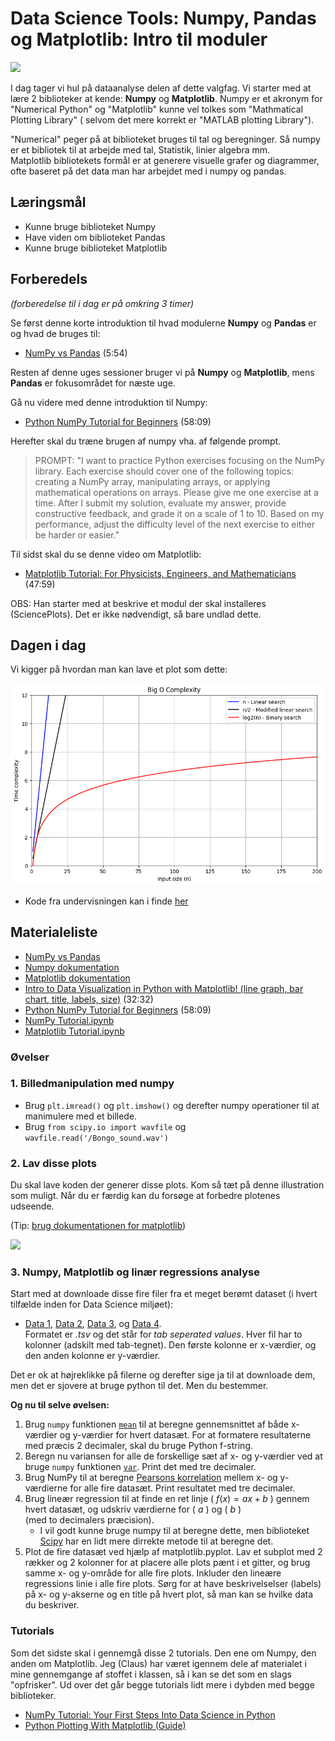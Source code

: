 # Data Science Tools: Numpy, Pandas og Matplotlib: Intro til moduler
![](../assests/vector_matrix_tensor.png)

I dag tager vi hul på dataanalyse delen af dette valgfag. Vi starter med at lære 2 biblioteker at kende: **Numpy** og **Matplotlib**. Numpy er et akronym for "Numerical Python" og "Matplotlib" kunne vel tolkes som "Mathmatical Plotting Library" ( selvom det mere korrekt er "MATLAB plotting Library").

"Numerical" peger på at biblioteket bruges til tal og beregninger. Så numpy er et bibliotek til at arbejde med tal, Statistik, linier algebra mm.    
Matplotlib bibliotekets formål er at generere visuelle grafer og diagrammer, ofte baseret på det data man har arbejdet med i numpy og pandas.

## Læringsmål
* Kunne bruge biblioteket Numpy
* Have viden om biblioteket Pandas
* Kunne bruge biblioteket Matplotlib

## Forberedels
_(forberedelse til i dag er på omkring 3 timer)_    

Se først denne korte introduktion til hvad modulerne **Numpy** og **Pandas** er og hvad de bruges til:

* [NumPy vs Pandas](https://www.youtube.com/watch?v=KHoEbRH46Zk) (5:54)

Resten af denne uges sessioner bruger vi på **Numpy** og **Matplotlib**, mens **Pandas** er fokusområdet for næste uge. 

Gå nu videre med denne introduktion til Numpy:
* [Python NumPy Tutorial for Beginners](https://www.youtube.com/watch?v=QUT1VHiLmmI) (58:09)

Herefter skal du træne brugen af numpy vha. af følgende prompt.

> PROMPT: "I want to practice Python exercises focusing on the NumPy library. Each exercise should cover one of the following topics: creating a NumPy array, manipulating arrays, or applying mathematical operations on arrays.
> Please give me one exercise at a time. After I submit my solution, evaluate my answer, provide constructive feedback, and grade it on a scale of 1 to 10. Based on my performance, adjust the difficulty level of the next exercise to either be harder or easier."

Til sidst skal du se denne video om Matplotlib:

* [Matplotlib Tutorial: For Physicists, Engineers, and Mathematicians](https://www.youtube.com/watch?v=cTJBJH8hacc&list=PLkdGijFCNuVnGxo-1fSNcdHh5gZc17oRM) (47:59)

OBS: Han starter  med at beskrive et modul der skal installeres (SciencePlots). Det er ikke nødvendigt, så bare undlad dette. 


<!--
* [Intro to Data Visualization in Python with Matplotlib! (line graph, bar chart, title, labels, size)](https://www.youtube.com/watch?v=DAQNHzOcO5A) (32:32)
-->


## Dagen i dag

Vi kigger på hvordan man kan lave et plot som dette:

![](../assets/big-O.png)

* Kode fra undervisningen kan i finde [her](../materialer/ses10/)

## Materialeliste
* [NumPy vs Pandas](https://www.youtube.com/watch?v=KHoEbRH46Zk)
* [Numpy dokumentation](https://numpy.org/doc/stable/user/absolute_beginners.html)
* [Matplotlib dokumentation](https://matplotlib.org/stable/)
* [Intro to Data Visualization in Python with Matplotlib! (line graph, bar chart, title, labels, size)](https://www.youtube.com/watch?v=DAQNHzOcO5A) (32:32)
* [Python NumPy Tutorial for Beginners](https://www.youtube.com/watch?v=QUT1VHiLmmI) (58:09)
* [NumPy Tutorial.ipynb](https://github.com/KeithGalli/NumPy/blob/master/NumPy%20Tutorial.ipynb)
* [Matplotlib Tutorial.ipynb](https://github.com/KeithGalli/matplotlib_tutorial/blob/master/Matplotlib%20Tutorial.ipynb)

<!-- 
* [NumPy Tutorial: Your First Steps Into Data Science in Python](https://realpython.com/numpy-tutorial/#hello-numpy-curving-test-grades-tutorial)
-->

### Øvelser
### 1. Billedmanipulation med numpy
* Brug `plt.imread()` og `plt.imshow()` og derefter numpy operationer til at manimulere med et billede. 
* Brug `from scipy.io import wavfile` og `wavfile.read('/Bongo_sound.wav')`



### 2. Lav disse plots
Du skal lave koden der generer disse plots. Kom så tæt på denne illustration som muligt. Når du er færdig kan du forsøge at forbedre plotenes udseende. 

(Tip: [brug dokumentationen for matplotlib](https://matplotlib.org/stable/plot_types/index.html))

![](../assets/plot_opgave.png)



### 3. Numpy, Matplotlib og linær regressions analyse
Start med at downloade disse fire filer fra et meget berømt dataset (i hvert tilfælde inden for Data Science miljøet):
* [Data 1](../assets/data1.tsv), [Data 2](../assets/data2.tsv), [Data 3](../assets/data3.tsv), og [Data 4](../assets/data4.tsv).    
Formatet er _.tsv_ og det står for _tab seperated values_. Hver fil har to kolonner (adskilt med tab-tegnet). Den første kolonne er x-værdier, og den anden kolonne er y-værdier.    

Det er ok at højreklikke på filerne og derefter sige ja til at downloade dem, men det er sjovere at bruge python til det. Men du bestemmer.     

**Og nu til selve øvelsen:**    

1. Brug `numpy` funktionen [`mean`](https://numpy.org/doc/stable/reference/generated/numpy.mean.html) til at beregne gennemsnittet af både x-værdier og y-værdier for hvert datasæt. For at formatere resultaterne med præcis 2 decimaler, skal du bruge Python f-string.
2. Beregn nu variansen for alle de forskellige sæt af x- og y-værdier ved at bruge `numpy` funktionen [`var`](https://numpy.org/doc/stable/reference/generated/numpy.var.html). Print det med tre decimaler.
3. Brug NumPy til at beregne [Pearsons korrelation](https://numpy.org/doc/stable/reference/generated/numpy.corrcoef.html) mellem x- og y-værdierne for alle fire datasæt. Print resultatet med tre decimaler.
4. Brug lineær regression til at finde en ret linje \( $f(x) = ax + b$ \) gennem hvert datasæt, og udskriv værdierne for \( $a$ \) og \( $b$ \)  
(med to decimalers præcision).
    * I vil godt kunne bruge numpy til at beregne dette, men biblioteket [Scipy](https://docs.scipy.org/doc/scipy-1.15.0/reference/generated/scipy.stats.linregress.html) har en lidt mere dirrekte metode til at beregne det. 
5. Plot de fire datasæt ved hjælp af matplotlib.pyplot. Lav et subplot med 2 rækker og 2 kolonner for at placere alle plots pænt i et gitter, og brug samme x- og y-område for alle fire plots. Inkluder den lineære regressions linie i alle fire plots. Sørg for at have beskrivelselser (labels) på x- og y-akserne og en title på hvert plot, så man kan se hvilke data du beskriver.


### Tutorials
Som det sidste skal i gennemgå disse 2 tutorials. Den ene om Numpy, den anden om Matplotlib. Jeg (Claus) har været igennem dele af materialet i mine gennemgange af stoffet i klassen, så i kan se det som en slags "opfrisker". Ud over det går begge tutorials lidt mere i dybden med begge biblioteker. 

* [NumPy Tutorial: Your First Steps Into Data Science in Python](https://realpython.com/numpy-tutorial/)
* [Python Plotting With Matplotlib (Guide)](https://realpython.com/python-matplotlib-guide/)
